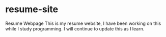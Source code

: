 # resume-site
Resume Webpage
This is my resume website, I have been working on this while I study programming. I will continue to update this as I learn.
